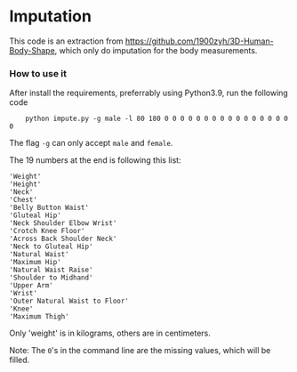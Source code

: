 # Imputation 

This code is an extraction from https://github.com/1900zyh/3D-Human-Body-Shape, which only do imputation for the body measurements. 

### How to use it

After install the requirements, preferrably using Python3.9, run the following code 

```
    python impute.py -g male -l 80 180 0 0 0 0 0 0 0 0 0 0 0 0 0 0 0 0 0 
```

The flag `-g` can only accept `male` and `female`.

The 19 numbers at the end is following this list:

```
'Weight'
'Height'
'Neck'
'Chest'
'Belly Button Waist'
'Gluteal Hip'
'Neck Shoulder Elbow Wrist'
'Crotch Knee Floor'
'Across Back Shoulder Neck'
'Neck to Gluteal Hip'
'Natural Waist'
'Maximum Hip'
'Natural Waist Raise'
'Shoulder to Midhand'
'Upper Arm'
'Wrist'
'Outer Natural Waist to Floor'
'Knee'
'Maximum Thigh'
```
Only 'weight' is in kilograms, others are in centimeters. 

Note: The `0`'s in the command line are the missing values, which will be filled. 
